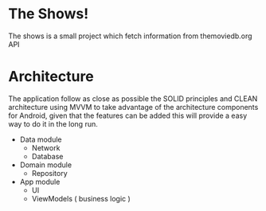 # The Shows!
The shows is a small project which fetch information from themoviedb.org API 

# Architecture 
The application follow as close as possible the SOLID principles and CLEAN architecture using MVVM to take advantage of 
the architecture components for Android, given that the features can be added this will provide a easy way to do it in 
the long run.

* Data module
    - Network 
    - Database 
* Domain module
    - Repository 
* App module 
    - UI 
    - ViewModels ( business logic )
    




